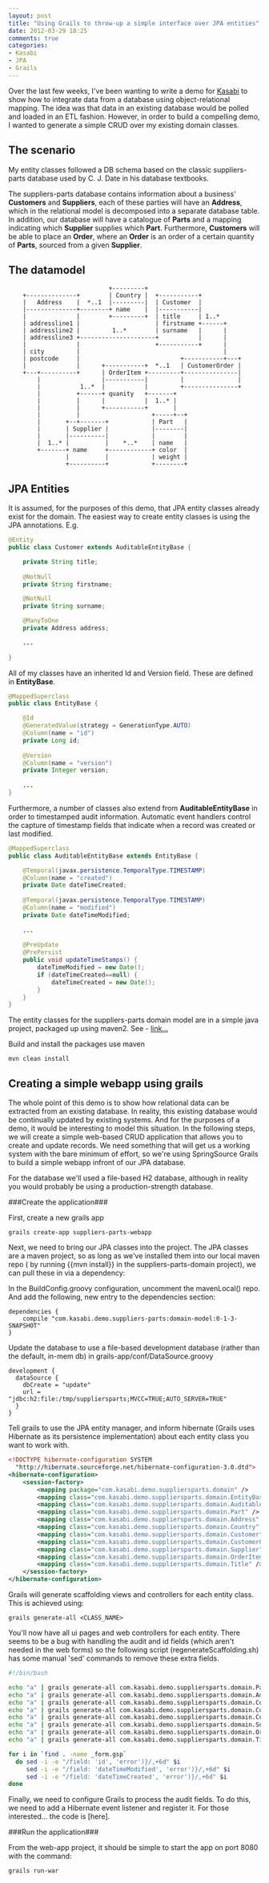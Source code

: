 ```yaml
---
layout: post
title: "Using Grails to throw-up a simple interface over JPA entities"
date: 2012-03-29 18:25
comments: true
categories:
- Kasabi
- JPA
- Grails
---
```


Over the last few weeks, I've been wanting to write a demo for
[Kasabi](http://kasabi.com) to show how to integrate data from a database using
object-relational mapping. The idea was that data in an existing database would
be polled and loaded in an ETL fashion. However, in order to build a compelling
demo, I wanted to generate a simple CRUD over my existing domain classes.

<!-- more -->

The scenario
------------

My entity classes followed a DB schema based on the classic suppliers-parts
database used by C. J. Date in his database textbooks.

The suppliers-parts database contains information about a business'
**Customers** and **Suppliers**, each of these parties will have an **Address**,
which in the relational model is decomposed into a separate database table. In
addition, our database will have a catalogue of **Parts** and a mapping
indicating which **Supplier** supplies which **Part**. Furthermore,
**Customers** will be able to place an **Order**, where an **Order** is an order
of a certain quantity of **Parts**, sourced from a given **Supplier**.

The datamodel
-------------

                                +---------+
        +--------------+        | Country |  +-----------+
        |   Address    |  *..1  |---------|  | Customer  |
        |--------------+--------+ name    |  |-----------|
        |              |        +---------+  | title     | 1..*
        | addressline1 |                     | firstname +------+
        | addressline2 |         1..*        | surname   |      |
        | addressline3 +---------------------+           |      |
        |              |                     +-----------+      |
        | city         |                                        |
        | postcode     |                            +-----------+---+
        |              |      +-----------+  *..1   | CustomerOrder |
        +---+----------+      | OrderItem +---------+---------------|
            |                 |-----------|         |               |
            |           1..*  |           |         +---------------+
            |          +------+ quanity   +-------+
            |          |      |           |  1..* |
            |          |      +-----------+       |
            |          |                    +-----+--+
            |       +--+-------+            | Part   |
            |       | Supplier |            |--------|
            |       |----------|            |        |
            |  1..* |          |    *..*    | name   |
            +-------+ name     +------------+ color  |
                    |          |            | weight |
                    +----------+            +--------+

JPA Entities
------------

It is assumed, for the purposes of this demo, that JPA entity classes already
exist for the domain. The easiest way to create entity classes is using the
JPA annotations. E.g.

```java  Customer.java
@Entity
public class Customer extends AuditableEntityBase {

    private String title;
            
    @NotNull
    private String firstname;

    @NotNull
    private String surname;

    @ManyToOne
    private Address address;

    ...
    
}
```

All of my classes have an inherited Id and Version field. These are
defined in **EntityBase**.

```java EntityBase.java
@MappedSuperclass
public class EntityBase {

    @Id
    @GeneratedValue(strategy = GenerationType.AUTO)
    @Column(name = "id")
    private Long id;
    
    @Version
    @Column(name = "version")
    private Integer version;
    
    ...
}
```

Furthermore, a number of classes also extend from **AuditableEntityBase** in
order to timestamped audit information. Automatic event handlers control the
capture of timestamp fields that indicate when a record was created or last
modified.

```java AuditableEntityBase.java
@MappedSuperclass
public class AuditableEntityBase extends EntityBase {

    @Temporal(javax.persistence.TemporalType.TIMESTAMP)
    @Column(name = "created")
    private Date dateTimeCreated;
    
    @Temporal(javax.persistence.TemporalType.TIMESTAMP)
    @Column(name = "modified")
    private Date dateTimeModified;
    
    ...
    
    @PreUpdate
    @PrePersist
    public void updateTimeStamps() {
        dateTimeModified = new Date();
        if (dateTimeCreated==null) {
            dateTimeCreated = new Date();
        }
    }
}
```

The entity classes for the suppliers-parts domain model are in a simple java
project, packaged up using maven2. See - [link...]()

Build and install the packages use maven

    mvn clean install


Creating a simple webapp using grails
-------------------------------------

The whole point of this demo is to show how relational data can be extracted
from an existing database. In reality, this existing database would be
continually updated by existing systems. And for the purposes of a demo, it
would be interesting to model this situation. In the following steps, we will
create a simple web-based CRUD application that allows you to create and update
records. We need something that will get us a working system with the bare
minimum of effort, so we're using SpringSource Grails to build a simple webapp
infront of our JPA database.

For the database we'll used a file-based H2 database, although in reality you
would probably be using a production-strength database.

###Create the application###

First, create a new grails app

    grails create-app suppliers-parts-webapp
    
Next, we need to bring our JPA classes into the project. The JPA classes are
a maven project, so as long as we've installed them into our local maven repo (
by running {{mvn install}} in the suppliers-parts-domain project),
we can pull these in via a dependency:

In the BuildConfig.groovy configuration, uncomment the
mavenLocal() repo. And add the following, new entry to the dependencies section:

``` plain grails-app/conf/BuildConfig.groovy
dependencies {
    compile "com.kasabi.demo.suppliers-parts:domain-model:0-1-3-SNAPSHOT"
}
```

Update the database to use a file-based development database (rather than the
default, in-mem db) in grails-app/conf/DataSource.groovy

``` plain grails-app/conf/DataSource.groovy
development {
  dataSource {
    dbCreate = "update"
    url = "jdbc:h2:file:/tmp/suppliersparts;MVCC=TRUE;AUTO_SERVER=TRUE"
  }
}
```    
Tell grails to use the JPA entity manager, and inform hibernate (Grails uses
Hibernate as its persistence implementation) about each entity class you want
to work with.

``` xml grails-app/conf/hibernate/hibernate.cfg.xml
<!DOCTYPE hibernate-configuration SYSTEM
  "http://hibernate.sourceforge.net/hibernate-configuration-3.0.dtd">
<hibernate-configuration>
    <session-factory>
        <mapping package="com.kasabi.demo.suppliersparts.domain" />
        <mapping class="com.kasabi.demo.suppliersparts.domain.EntityBase" />
        <mapping class="com.kasabi.demo.suppliersparts.domain.AuditableEntityBase" />
        <mapping class="com.kasabi.demo.suppliersparts.domain.Part" />
        <mapping class="com.kasabi.demo.suppliersparts.domain.Address" />
        <mapping class="com.kasabi.demo.suppliersparts.domain.Country" />
        <mapping class="com.kasabi.demo.suppliersparts.domain.Customer" />
        <mapping class="com.kasabi.demo.suppliersparts.domain.CustomerOrder" />
        <mapping class="com.kasabi.demo.suppliersparts.domain.Supplier" />
        <mapping class="com.kasabi.demo.suppliersparts.domain.OrderItem" />
        <mapping class="com.kasabi.demo.suppliersparts.domain.Title" />
    </session-factory>
</hibernate-configuration>
```

Grails will generate scaffolding views and controllers for each entity class.
This is achieved using:

    grails generate-all <CLASS_NAME>
    
You'll now have all ui pages and web controllers for each entity. There seems
to be a bug with handling the audit and id fields (which aren't needed in the
web forms) so the following script (regenerateScaffolding.sh) has some manual
'sed' commands to remove these extra fields.

```bash generate-all.bash
#!/bin/bash

echo "a" | grails generate-all com.kasabi.demo.suppliersparts.domain.Part 
echo "a" | grails generate-all com.kasabi.demo.suppliersparts.domain.Address 
echo "a" | grails generate-all com.kasabi.demo.suppliersparts.domain.Country 
echo "a" | grails generate-all com.kasabi.demo.suppliersparts.domain.Customer
echo "a" | grails generate-all com.kasabi.demo.suppliersparts.domain.CustomerOrder
echo "a" | grails generate-all com.kasabi.demo.suppliersparts.domain.Supplier
echo "a" | grails generate-all com.kasabi.demo.suppliersparts.domain.OrderItem
echo "a" | grails generate-all com.kasabi.demo.suppliersparts.domain.Title

for i in `find . -name _form.gsp`
  do sed -i -e "/field: 'id', 'error')}/,+6d" $i
     sed -i -e "/field: 'dateTimeModified', 'error')}/,+6d" $i
     sed -i -e "/field: 'dateTimeCreated', 'error')}/,+6d" $i
done
```

Finally, we need to configure Grails to process the audit fields. To do this, we
need to add a Hibernate event listener and register it. For those interested...
the code is [here].

###Run the application###

From the web-app project, it should be simple to start the app on port 8080
with the command:

    grails run-war
